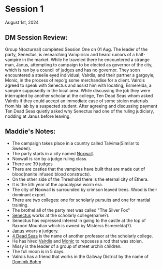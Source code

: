 # Session 1
August 1st, 2024

## DM Session Review:

Group N(octurnal) completed Session One on 01 Aug.  The leader of the party, Senectus,  is researching Vampirism and heard rumors of a half-vampire in the market.  While he traveled there he encountered a strange man, Janus, attempting to campaign to be elected as governor of the city, which is ran by a council of judges and has no governor.  They soon encountered a steelie eyed individual, Valrdis,  and their partner a gargoyle, Monic, in the process of repo'g some merchandise for a client.  Valrdis agreed to speak with Senectus and assist him with locating, Esmerelda, a vampire supposedly in the local area. 
While discussing the job they were interrupted by another scholar at the college, Ten Dead Seas whom asked Valrdis if they could accept an immediate case of some stolen materials from his lab by a suspected student.  After agreeing and discussing payment Ten Dead Seas quietly asked why Senectus had one of the ruling judiciary, nodding at Janus before leaving.

## Maddie's Notes:

- The campaign takes place in a country called Talvima(Similar to Sweden).
- The party starts in a city named [Noxwall](https://half-guinea-press.github.io/Nocturnal_Campaign/places/Noxwall/).
- Noxwall is ran by a judge ruling class.
- There are 39 judges
- There are castles that the vampires have built that are made out of blood(nanite infused blood constructs).
- On the other side of the Threshold there is the eternal city of Ethera.
- It is the 5th year of the apocalypse worm era.
- The city of Noxwall is surrounded by crimson leaved trees. Wood is their dominant export.
- There are two colleges: one for scholarly pursuits and one for martial training.
- The brothel all of the party met was called "The Silver Fox"
- [Senectus](https://half-guinea-press.github.io/Nocturnal_Campaign/players/Senectus_Caruso/) works at the scholarly college(name?).
- Senectus has expressed interest in going to the castle at the top of Raxnori Mountian which is owned by Misterss Esmerelda(?).
- [Janus](https://half-guinea-press.github.io/Nocturnal_Campaign/players/Janus_Hindemith/) wears a judgery.
- [4 Dead Seas](https://half-guinea-press.github.io/Nocturnal_Campaign/people/Four%20Dead%20Seas/) is the name of another professor at the scholarly college.
- He has hired [Valrdis](https://half-guinea-press.github.io/Nocturnal_Campaign/players/Valdris_Fossic/) and [Monic](https://half-guinea-press.github.io/Nocturnal_Campaign/players/Monic/) to reposess a rod that was stolen.
- Missy is the leader of a group of street urchin children.
- The full moon is in 5 days.
- Valrdis has a friend that works in the Gallway District by the name of [Dominik Bohm](https://half-guinea-press.github.io/Nocturnal_Campaign/people/Dominik%20Bohm/)
